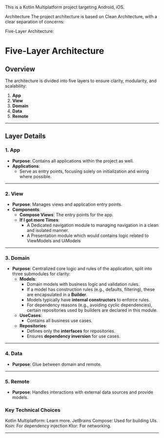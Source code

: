 This is a Kotlin Multiplatform project targeting Android, iOS.

Architecture
The project architecture is based on Clean Architecture, with a clear separation of concerns:

Five-Layer Architecture:
# Five-Layer Architecture

## Overview

The architecture is divided into five layers to ensure clarity, modularity, and scalability:

1. **App**
2. **View**
4. **Domain**
5. **Data**
5. **Remote**

---

## Layer Details

### 1. App
- **Purpose**: Contains all applications within the project as well.
- **Applications**:
  - Serve as entry points, focusing solely on initialization and wiring where possible.

---

### 2. View
- **Purpose**: Manages views and application entry points.
- **Components**:
  - **Compose Views**: The entry points for the app.
  - **If I got more Times**:
     - A Dedicated navigation module to managing navigation in a clean and isolated manner.
     - A Presentation module which would contains logic related to ViewModels and UiModels

---

### 3. Domain
- **Purpose**: Centralized core logic and rules of the application, split into three submodules for clarity:
  - **Models**:
    - Domain models with business logic and validation rules.
    - If a model has construction rules (e.g., defaults, filtering), these are encapsulated in a **Builder**.
    - Models typically have **internal constructors** to enforce rules.
    - For dependency reasons (e.g., avoiding cyclic dependencies), certain repositories used by builders are declared in this module.
  - **UseCases**:
    - Contains all business use cases.
  - **Repositories**:
    - Defines only the **interfaces** for repositories.
    - Ensures **dependency inversion** for use cases.

---

### 4. Data
- **Purpose**: Glue between domain and remote.

---

### 5. Remote
- **Purpose**: Handles interactions with external data sources and provide models.

### Key Technical Choices

Kotlin Multiplatform: Learn more.
JetBrains Compose: Used for building UIs.
Koin: For dependency injection
Ktor: For networking.

---

